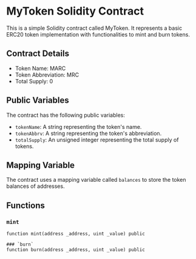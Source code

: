 # MyToken Solidity Contract

This is a simple Solidity contract called MyToken. It represents a basic ERC20 token implementation with functionalities to mint and burn tokens.

## Contract Details

- Token Name: MARC
- Token Abbreviation: MRC
- Total Supply: 0

## Public Variables

The contract has the following public variables:

- `tokenName`: A string representing the token's name.
- `tokenAbbrv`: A string representing the token's abbreviation.
- `totalSupply`: An unsigned integer representing the total supply of tokens.

## Mapping Variable

The contract uses a mapping variable called `balances` to store the token balances of addresses.

## Functions

### `mint`

```solidity
function mint(address _address, uint _value) public

### `burn`
function burn(address _address, uint _value) public
